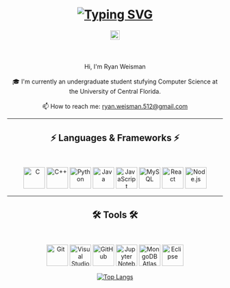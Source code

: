 <h1 align="center">
  <a href="https://git.io/typing-svg">
    <a href="https://git.io/typing-svg"><img src="https://readme-typing-svg.demolab.com?font=Poppins&size=30&pause=1000&color=087099&background=27272A&center=true&vCenter=true&random=false&width=435&lines=👋+Hi%2C+I'm+Ryan!;😄+Welcome+to+my+GitHub!" alt="Typing SVG" /></a>
  </a>
</h1>

<h5 align="center">
  <a href="https://www.linkedin.com/in/ryanweisman/" title="LinkedIn Profile"><img width="22" src='https://cdn.jsdelivr.net/gh/devicons/devicon/icons/linkedin/linkedin-original.svg'></a>
</h5>
<br>
<p align="center">
  Hi, I'm Ryan Weisman
  <br>
  <br>
  🎓 I'm currently an undergraduate student stufying Computer Science at the University of Central Florida.
  <br>
  <br>
  📫 How to reach me: <a href="mailto: ryan.weisman.512@gmail.com">ryan.weisman.512@gmail.com</a>
</p>

<hr>
<h2 align="center">⚡ Languages & Frameworks ⚡</h2>
<br>
<p align="center">
  <img title="C" height= 50 src='https://cdn.jsdelivr.net/gh/devicons/devicon/icons/c/c-original.svg'>
  <img title="C++" height= 50 src='https://cdn.jsdelivr.net/gh/devicons/devicon/icons/cplusplus/cplusplus-original.svg'>
  <img title="Python" height= 50 src='https://cdn.jsdelivr.net/gh/devicons/devicon/icons/python/python-original.svg'>
  <img title="Java" height= 50 src='https://cdn.jsdelivr.net/gh/devicons/devicon/icons/java/java-original.svg'>
  <img title="JavaScript" height= 50 src='https://cdn.jsdelivr.net/gh/devicons/devicon/icons/javascript/javascript-original.svg'>
  <img title="MySQL" height= 50 src='https://cdn.jsdelivr.net/gh/devicons/devicon/icons/mysql/mysql-original.svg'>
  <img title="React" height= 50 src='https://cdn.jsdelivr.net/gh/devicons/devicon/icons/react/react-original.svg'>
  <img title="Node.js" height= 50 src='https://cdn.jsdelivr.net/gh/devicons/devicon/icons/nodejs/nodejs-original.svg'>
</p>

<hr>
<h2 align="center">🛠️ Tools 🛠️</h2>
<br>
<p align="center">
  <img title="Git" height= 50 src='https://cdn.jsdelivr.net/gh/devicons/devicon/icons/git/git-original.svg'>
  <img title="Visual Studio Code" height= 50 src='https://cdn.jsdelivr.net/gh/devicons/devicon/icons/vscode/vscode-original.svg'>
  <img title="GitHub" height= 50 src='https://cdn.jsdelivr.net/gh/devicons/devicon/icons/github/github-original.svg'>
  <img title="Jupyter Notebook" height= 50 src='https://cdn.jsdelivr.net/gh/devicons/devicon/icons/jupyter/jupyter-original.svg'>
  <img title="MongoDB Atlas" height= 50 src='https://cdn.jsdelivr.net/gh/devicons/devicon/icons/mongodb/mongodb-original.svg'>
  <img title="Eclipse" height= 50 src='https://cdn.jsdelivr.net/gh/devicons/devicon/icons/eclipse/eclipse-original.svg'>
</p>

<p align="center">
  <a href="https://github.com/anuraghazra/github-readme-stats">
    <img src="https://github-readme-stats.vercel.app/api/top-langs/?username=Ryan-W31&layout=compact&langs_count=7&text_color=daf7dc&bg_color=151515&hide=css,html,php" alt="Top Langs">
  </a>
</p>
